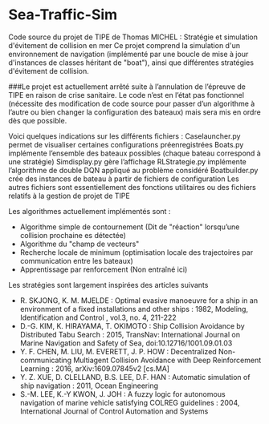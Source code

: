 # Sea-Traffic-Sim
Code source du projet de TIPE de Thomas MICHEL : Stratégie et simulation d'évitement de collision en mer
Ce projet comprend la simulation d'un environnement de navigation (implémenté par une boucle de mise à jour d'instances de classes héritant de "boat"), ainsi que différentes stratégies d'évitement de collision.

###Le projet est actuellement arrêté suite à l’annulation de l’épreuve de TIPE en raison de crise sanitaire. Le code n’est en l’état pas fonctionnel (nécessite des modification de code source pour passer d’un algorithme à l’autre ou bien changer la configuration des bateaux) mais sera mis en ordre dès que possible.

Voici quelques indications sur les différents fichiers :
Caselauncher.py permet de visualiser certaines configurations préenregistrées
Boats.py implémente l’ensemble des bateaux possibles (chaque bateau correspond à une stratégie)
Simdisplay.py gère l’affichage
RLStrategie.py implémente l’algorithme de double DQN appliqué au problème considéré
Boatbuilder.py crée des instances de bateau à partir de fichiers de configuration
Les autres fichiers sont essentiellement des fonctions utilitaires ou des fichiers relatifs à la gestion de projet de TIPE

Les algorithmes actuellement implémentés sont :
- Algorithme simple de contournement (Dit de "réaction" lorsqu’une collision prochaine es détectée)
- Algorithme du "champ de vecteurs"
- Recherche locale de minimum (optimisation locale des trajectoires par communication entre les bateaux)
- Apprentissage par renforcement (Non entraîné ici)

Les stratégies sont largement inspirées des articles suivants
- R. SKJONG, K. M. MJELDE : Optimal evasive manoeuvre for a ship in an environment of a fixed
installations and other ships : 1982, Modeling, Identification and Control , vol.3, no. 4, 211-222
- D.-G. KIM, K. HIRAYAMA, T. OKIMOTO : Ship Collision Avoidance by Distributed Tabu Search :
2015, TransNav: International Journal on Marine Navigation and Safety of Sea,
doi:10.12716/1001.09.01.03
- Y. F. CHEN, M. LIU, M. EVERETT, J. P. HOW : Decentralized Non-communicating Multiagent
Collision Avoidance with Deep Reinforcement Learning : 2016, arXiv:1609.07845v2 [cs.MA]
- Y. Z. XUE, D. CLELLAND, B.S. LEE, D.F. HAN : Automatic simulation of ship navigation : 2011,
Ocean Engineering
- S.-M. LEE, K.-Y KWON, J. JOH : A fuzzy logic for autonomous navigation of marine vehicle
satisfying COLREG guidelines : 2004, International Journal of Control Automation and Systems